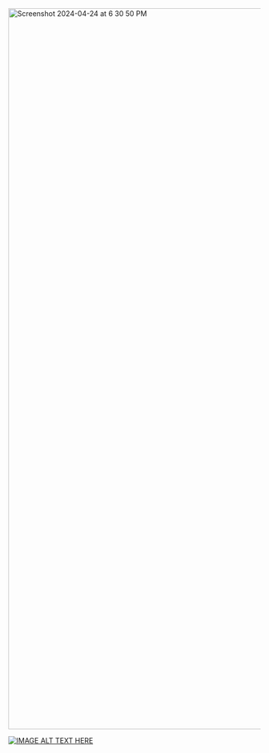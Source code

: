 <img width="1437" alt="Screenshot 2024-04-24 at 6 30 50 PM" src="https://github.com/Tomasdfgh/RBCs_Borealis_AIs_Shelter_Occupancy_Forecast/assets/105636722/2f893bee-4825-437b-9fda-5dacf9281ac7">

[![IMAGE ALT TEXT HERE](https://www.youtube.com/watch?v=-DDK9pMYjrk
)](https://www.youtube.com/watch?v=-DDK9pMYjrk)
